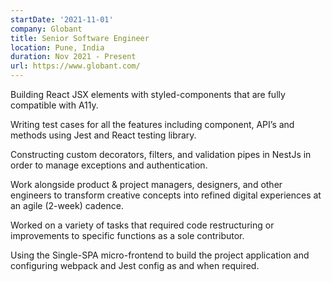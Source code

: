 ```yaml
---
startDate: '2021-11-01'
company: Globant
title: Senior Software Engineer
location: Pune, India
duration: Nov 2021 - Present
url: https://www.globant.com/
---
```


Building React JSX elements with styled-components that are fully compatible with A11y.

Writing test cases for all the features including component, API’s and methods using Jest and React testing library.

Constructing custom decorators, filters, and validation pipes in NestJs in order to manage exceptions and authentication.

Work alongside product & project managers, designers, and other engineers to transform creative concepts into refined digital experiences at an agile (2-week) cadence.

Worked on a variety of tasks that required code restructuring or improvements to specific functions as a sole contributor.

Using the Single-SPA micro-frontend to build the project application and configuring webpack and Jest config as and when required.
